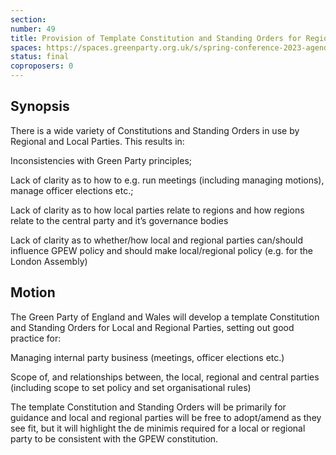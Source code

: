 ```yaml
---
section:
number: 49
title: Provision of Template Constitution and Standing Orders for Regional and Local Parties
spaces: https://spaces.greenparty.org.uk/s/spring-conference-2023-agenda-forum/?contentId=119611
status: final
coproposers: 0
---
```

## Synopsis
There is a wide variety of Constitutions and Standing Orders in use by Regional and Local Parties. This results in:

Inconsistencies with Green Party principles;

Lack of clarity as to how to e.g. run meetings (including managing motions), manage officer elections etc.;

Lack of clarity as to how local parties relate to regions and how regions relate to the central party and it’s governance bodies

Lack of clarity as to whether/how local and regional parties can/should influence GPEW policy and should make local/regional policy (e.g. for the London Assembly)

## Motion
The Green Party of England and Wales will develop a template Constitution and Standing Orders for Local and Regional Parties, setting out good practice for:

Managing internal party business (meetings, officer elections etc.)

Scope of, and relationships between, the local, regional and central parties (including scope to set policy and set organisational rules)

The template Constitution and Standing Orders will be primarily for guidance and local and regional parties will be free to adopt/amend as they see fit, but it will highlight the de minimis required for a local or regional party to be consistent with the GPEW constitution.

